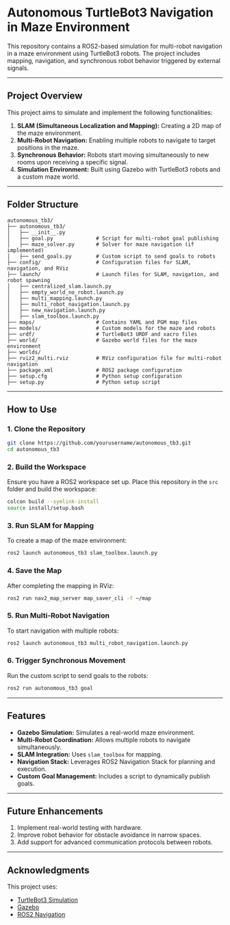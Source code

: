 # Autonomous TurtleBot3 Navigation in Maze Environment

This repository contains a ROS2-based simulation for multi-robot navigation in a maze environment using TurtleBot3 robots. The project includes mapping, navigation, and synchronous robot behavior triggered by external signals.

---

## **Project Overview**
This project aims to simulate and implement the following functionalities:
1. **SLAM (Simultaneous Localization and Mapping):** Creating a 2D map of the maze environment.
2. **Multi-Robot Navigation:** Enabling multiple robots to navigate to target positions in the maze.
3. **Synchronous Behavior:** Robots start moving simultaneously to new rooms upon receiving a specific signal.
4. **Simulation Environment:** Built using Gazebo with TurtleBot3 robots and a custom maze world.

---

## **Folder Structure**
```plaintext
autonomous_tb3/
├── autonomous_tb3/
│   ├── __init__.py
│   ├── goal.py              # Script for multi-robot goal publishing
│   ├── maze_solver.py       # Solver for maze navigation (if implemented)
│   ├── send_goals.py        # Custom script to send goals to robots
├── config/                  # Configuration files for SLAM, navigation, and RViz
├── launch/                  # Launch files for SLAM, navigation, and robot spawning
│   ├── centralized_slam.launch.py
│   ├── empty_world_no_robot.launch.py
│   ├── multi_mapping.launch.py
│   ├── multi_robot_navigation.launch.py
│   ├── new_navigation.launch.py
│   ├── slam_toolbox.launch.py
├── maps/                    # Contains YAML and PGM map files
├── models/                  # Custom models for the maze and robots
├── urdf/                    # TurtleBot3 URDF and xacro files
├── world/                   # Gazebo world files for the maze environment
├── worlds/
├── rviz2_multi.rviz         # RViz configuration file for multi-robot navigation
├── package.xml              # ROS2 package configuration
├── setup.cfg                # Python setup configuration
├── setup.py                 # Python setup script
```

---

## **How to Use**

### **1. Clone the Repository**
```bash
git clone https://github.com/yourusername/autonomous_tb3.git
cd autonomous_tb3
```

### **2. Build the Workspace**
Ensure you have a ROS2 workspace set up. Place this repository in the `src` folder and build the workspace:
```bash
colcon build --symlink-install
source install/setup.bash
```

### **3. Run SLAM for Mapping**
To create a map of the maze environment:
```bash
ros2 launch autonomous_tb3 slam_toolbox.launch.py
```

### **4. Save the Map**
After completing the mapping in RViz:
```bash
ros2 run nav2_map_server map_saver_cli -f ~/map
```

### **5. Run Multi-Robot Navigation**
To start navigation with multiple robots:
```bash
ros2 launch autonomous_tb3 multi_robot_navigation.launch.py
```

### **6. Trigger Synchronous Movement**
Run the custom script to send goals to the robots:
```bash
ros2 run autonomous_tb3 goal
```

---

## **Features**
- **Gazebo Simulation:** Simulates a real-world maze environment.
- **Multi-Robot Coordination:** Allows multiple robots to navigate simultaneously.
- **SLAM Integration:** Uses `slam_toolbox` for mapping.
- **Navigation Stack:** Leverages ROS2 Navigation Stack for planning and execution.
- **Custom Goal Management:** Includes a script to dynamically publish goals.

---

## **Future Enhancements**
1. Implement real-world testing with hardware.
2. Improve robot behavior for obstacle avoidance in narrow spaces.
3. Add support for advanced communication protocols between robots.

---

## **Acknowledgments**
This project uses:
- [TurtleBot3 Simulation](https://emanual.robotis.com/docs/en/platform/turtlebot3/simulation/)
- [Gazebo](http://gazebosim.org/)
- [ROS2 Navigation](https://navigation.ros.org/)

